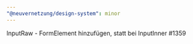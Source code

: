 ```yaml
---
"@neuvernetzung/design-system": minor
---
```


InputRaw - FormElement hinzufügen, statt bei InputInner #1359
